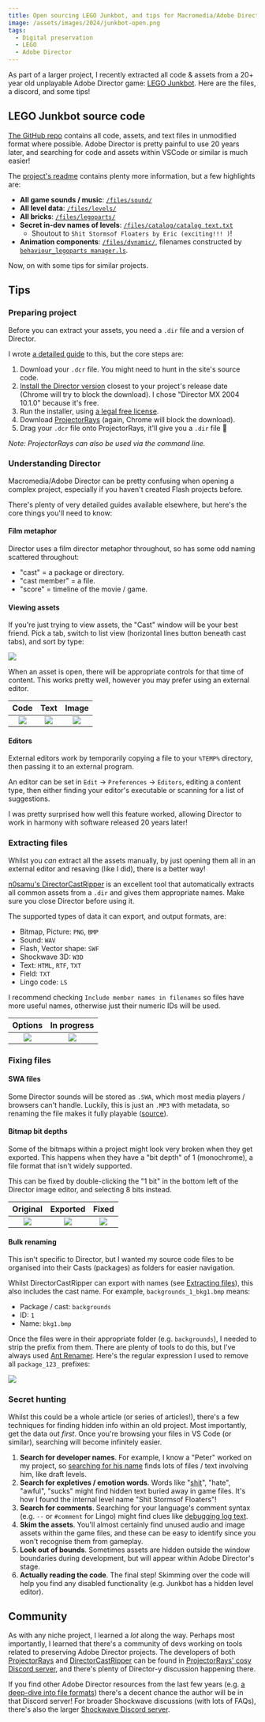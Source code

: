 ```yaml
---
title: Open sourcing LEGO Junkbot, and tips for Macromedia/Adobe Director asset extracting 🕵️
image: /assets/images/2024/junkbot-open.png
tags:
  - Digital preservation
  - LEGO
  - Adobe Director
---
```


As part of a larger project, I recently extracted all code & assets from a 20+ year old unplayable Adobe Director game: [LEGO Junkbot](https://web.archive.org/web/20020803205407/http://www.lego.com:80/build/junkbot/junkbot.asp?x=x&login=0). Here are the files, a discord, and some tips!

## LEGO Junkbot source code

[The GitHub repo](https://github.com/JakeSteam/junkbot-code) contains all code, assets, and text files in unmodified format where possible. Adobe Director is pretty painful to use 20 years later, and searching for code and assets within VSCode or similar is much easier!

The [project's readme](https://github.com/JakeSteam/junkbot-code/blob/main/README.md) contains plenty more information, but a few highlights are:

- **All game sounds / music**: [`/files/sound/`](https://github.com/JakeSteam/junkbot-code/tree/main/files/sound/)
- **All level data**: [`/files/levels/`](https://github.com/JakeSteam/junkbot-code/tree/main/files/levels/)
- **All bricks**: [`/files/legoparts/`](https://github.com/JakeSteam/junkbot-code/tree/main/files/legoparts/)
- **Secret in-dev names of levels**: [`/files/catalog/catalog text.txt`](https://github.com/JakeSteam/junkbot-code/tree/main/files/catalog/catalog%20text.txt)
  - Shoutout to `Shit Stormsof Floaters by Eric (exciting!!! )`!
- **Animation components**: [`/files/dynamic/`](https://github.com/JakeSteam/junkbot-code/tree/main/files/dynamic/), filenames constructed by [`behaviour_legoparts manager.ls`](https://github.com/JakeSteam/junkbot-code/tree/main/files/Internal/behavior_legoparts%20manager.ls).

Now, on with some tips for similar projects.

## Tips

### Preparing project

Before you can extract your assets, you need a `.dir` file and a version of Director.

I wrote [a detailed guide](/decompiling-adobe-director-files/) to this, but the core steps are:

1. Download your `.dcr` file. You might need to hunt in the site's source code.
2. [Install the Director version](<https://www.adobe.com/support/director/downloads.html#:~:text=English%20Windows%20Installer%20(EXE%2C%2037.1%20MB)>) closest to your project's release date (Chrome will try to block the download). I chose "Director MX 2004 10.1.0" because it's free.
3. Run the installer, using [a legal free license](https://web.archive.org/web/20130101115113/https://helpx.adobe.com/x-productkb/policy-pricing/macromedia-legacy-activation-error.html).
4. Download [ProjectorRays](https://github.com/ProjectorRays/ProjectorRays) (again, Chrome will block the download).
5. Drag your `.dcr` file onto ProjectorRays, it'll give you a `.dir` file 🎉

_Note: ProjectorRays can also be used via the command line._

### Understanding Director

Macromedia/Adobe Director can be pretty confusing when opening a complex project, especially if you haven't created Flash projects before.

There's plenty of very detailed guides available elsewhere, but here's the core things you'll need to know:

#### Film metaphor

Director uses a film director metaphor throughout, so has some odd naming scattered throughout:

- "cast" = a package or directory.
- "cast member" = a file.
- "score" = timeline of the movie / game.

#### Viewing assets

If you're just trying to view assets, the "Cast" window will be your best friend. Pick a tab, switch to list view (horizontal lines button beneath cast tabs), and sort by type:

[![](/assets/images/2024/junkbot-open-cast.png)](/assets/images/2024/junkbot-open-cast.png)

When an asset is open, there will be appropriate controls for that time of content. This works pretty well, however you may prefer using an external editor.

|                                                   Code                                                    |                                                 Text                                                  |                                                  Image                                                  |
| :-------------------------------------------------------------------------------------------------------: | :---------------------------------------------------------------------------------------------------: | :-----------------------------------------------------------------------------------------------------: |
| [![](/assets/images/2024/junkbot-open-script-thumbnail.png)](/assets/images/2024/junkbot-open-script.png) | [![](/assets/images/2024/junkbot-open-text-thumbnail.png)](/assets/images/2024/junkbot-open-text.png) | [![](/assets/images/2024/junkbot-open-image-thumbnail.png)](/assets/images/2024/junkbot-open-image.png) |

#### Editors

External editors work by temporarily copying a file to your `%TEMP%` directory, then passing it to an external program.

An editor can be set in `Edit` -> `Preferences` -> `Editors`, editing a content type, then either finding your editor's executable or scanning for a list of suggestions.

I was pretty surprised how well this feature worked, allowing Director to work in harmony with software released 20 years later!

### Extracting files

Whilst you _can_ extract all the assets manually, by just opening them all in an external editor and resaving (like I did), there is a better way!

[n0samu's DirectorCastRipper](https://github.com/n0samu/DirectorCastRipper) is an excellent tool that automatically extracts all common assets from a `.dir` and gives them appropriate names. Make sure you close Director before using it.

The supported types of data it can export, and output formats, are:

- Bitmap, Picture: `PNG`, `BMP`
- Sound: `WAV`
- Flash, Vector shape: `SWF`
- Shockwave 3D: `W3D`
- Text: `HTML`, `RTF`, `TXT`
- Field: `TXT`
- Lingo code: `LS`

I recommend checking `Include member names in filenames` so files have more useful names, otherwise just their numeric IDs will be used.

|                                                              Options                                                              |                                                             In progress                                                             |
| :-------------------------------------------------------------------------------------------------------------------------------: | :---------------------------------------------------------------------------------------------------------------------------------: |
| [![](/assets/images/2024/junkbot-open-directorcastripper-thumbnail.png)](/assets/images/2024/junkbot-open-directorcastripper.png) | [![](/assets/images/2024/junkbot-open-directorcastripper2-thumbnail.png)](/assets/images/2024/junkbot-open-directorcastripper2.png) |

### Fixing files

#### SWA files

Some Director sounds will be stored as `.SWA`, which most media players / browsers can't handle. Luckily, this is just an `.MP3` with metadata, so renaming the file makes it fully playable ([source](https://board.flashkit.com/board/showthread.php?368011-SWA-to-WAV&s=8ddbd4570a8a14ad3138caa3912c99d0&p=3051963&viewfull=1#post3051963)).

#### Bitmap bit depths

Some of the bitmaps within a project might look very broken when they get exported. This happens when they have a "bit depth" of 1 (monochrome), a file format that isn't widely supported.

This can be fixed by double-clicking the "1 bit" in the bottom left of the Director image editor, and selecting 8 bits instead.

|                                               Original                                                |                                               Exported                                                |                                                 Fixed                                                 |
| :---------------------------------------------------------------------------------------------------: | :---------------------------------------------------------------------------------------------------: | :---------------------------------------------------------------------------------------------------: |
| [![](/assets/images/2024/junkbot-open-bit1-thumbnail.png)](/assets/images/2024/junkbot-open-bit1.png) | [![](/assets/images/2024/junkbot-open-bit2-thumbnail.png)](/assets/images/2024/junkbot-open-bit2.png) | [![](/assets/images/2024/junkbot-open-bit3-thumbnail.png)](/assets/images/2024/junkbot-open-bit3.png) |

#### Bulk renaming

This isn't specific to Director, but I wanted my source code files to be organised into their Casts (packages) as folders for easier navigation.

Whilst DirectorCastRipper can export with names (see [Extracting files](#extracting-files)), this also includes the cast name. For example, `backgrounds_1_bkg1.bmp` means:

- Package / cast: `backgrounds`
- ID: `1`
- Name: `bkg1.bmp`

Once the files were in their appropriate folder (e.g. `backgrounds`), I needed to strip the prefix from them. There are plenty of tools to do this, but I've always used [Ant Renamer](https://antp.be/software/renamer). Here's the regular expression I used to remove all `package_123_` prefixes:

[![](/assets/images/2024/junkbot-open-ant-thumbnail.png)](/assets/images/2024/junkbot-open-ant.png)

### Secret hunting

Whilst this could be a whole article (or series of articles!), there's a few techniques for finding hidden info within an old project. Most importantly, get the data out _first_. Once you're browsing your files in VS Code (or similar), searching will become infinitely easier.

1. **Search for developer names**. For example, I know a "Peter" worked on my project, so [searching for his name](https://github.com/search?q=repo%3AJakeSteam%2Fjunkbot-code+peter&type=code) finds lots of files / text involving him, like draft levels.
2. **Search for expletives / emotion words**. Words like "[shit](https://github.com/search?q=repo%3AJakeSteam%2Fjunkbot-code+shit&type=code)", "hate", "awful", "sucks" might find hidden text buried away in game files. It's how I found the internal level name "Shit Stormsof Floaters"!
3. **Search for comments**. Searching for your language's comment syntax (e.g. `--` or `#comment` for Lingo) might find clues like [debugging log text](https://github.com/search?q=repo%3AJakeSteam%2Fjunkbot-code+%23comment&type=code).
4. **Skim the assets**. You'll almost certainly find unused audio and image assets within the game files, and these can be easy to identify since you won't recognise them from gameplay.
5. **Look out of bounds**. Sometimes assets are hidden outside the window boundaries during development, but will appear within Adobe Director's stage.
6. **Actually reading the code**. The final step! Skimming over the code will help you find any disabled functionality (e.g. Junkbot has a hidden level editor).

## Community

As with any niche project, I learned a _lot_ along the way. Perhaps most importantly, I learned that there's a community of devs working on tools related to preserving Adobe Director projects. The developers of both [ProjectorRays](https://github.com/ProjectorRays/ProjectorRays) and [DirectorCastRipper](https://github.com/n0samu/DirectorCastRipper) can be found in [ProjectorRays' cosy Discord server](https://discord.gg/yCfAraZx5E), and there's plenty of Director-y discussion happening there.

If you find other Adobe Director resources from the last few years (e.g. [a deep-dive into file formats](https://nosamu.medium.com/a-tour-of-the-adobe-director-file-format-e375d1e063c0)) there's a decent chance the author will be in that Discord server! For broader Shockwave discussions (with lots of FAQs), there's also the larger [Shockwave Discord server](https://discord.gg/5FDHp8MRma).
